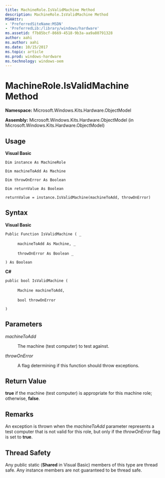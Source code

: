 ```yaml
---
title: MachineRole.IsValidMachine Method
description: MachineRole.IsValidMachine Method
MSHAttr:
- 'PreferredSiteName:MSDN'
- 'PreferredLib:/library/windows/hardware'
ms.assetid: f7b85bcf-8669-4518-9b3a-aa9a80791328
author: aahi
ms.author: aahi
ms.date: 10/15/2017
ms.topic: article
ms.prod: windows-hardware
ms.technology: windows-oem
---
```


# MachineRole.IsValidMachine Method


**Namespace:** Microsoft.Windows.Kits.Hardware.ObjectModel

**Assembly:** Microsoft.Windows.Kits.Hardware.ObjectModel (in Microsoft.Windows.Kits.Hardware.ObjectModel)

## <span id="Usage"></span><span id="usage"></span><span id="USAGE"></span>Usage


**Visual Basic**

`Dim instance As MachineRole`

`Dim machineToAdd As Machine`

`Dim throwOnError As Boolean`

`Dim returnValue As Boolean`

`returnValue = instance.IsValidMachine(machineToAdd, throwOnError)`

## <span id="Syntax"></span><span id="syntax"></span><span id="SYNTAX"></span>Syntax


**Visual Basic**

`Public Function IsValidMachine ( _`

          `machineToAdd As Machine, _`

          `throwOnError As Boolean _`

`) As Boolean`

**C#**

`public bool IsValidMachine (`

          `Machine machineToAdd,`

          `bool throwOnError`

`) `

## <span id="Parameters"></span><span id="parameters"></span><span id="PARAMETERS"></span>Parameters


*machineToAdd*

          The machine (test computer) to test against.

*throwOnError*

          A flag determining if this function should throw exceptions.

## <span id="Return_Value"></span><span id="return_value"></span><span id="RETURN_VALUE"></span>Return Value


**true** if the machine (test computer) is appropriate for this machine role; otherwise, **false**.

## <span id="Remarks"></span><span id="remarks"></span><span id="REMARKS"></span>Remarks


An exception is thrown when the *machineToAdd* parameter represents a test computer that is not valid for this role, but only if the *throwOnError* flag is set to **true**.

## <span id="Thread_Safety"></span><span id="thread_safety"></span><span id="THREAD_SAFETY"></span>Thread Safety


Any public static (**Shared** in Visual Basic) members of this type are thread safe. Any instance members are not guaranteed to be thread safe.

 

 






